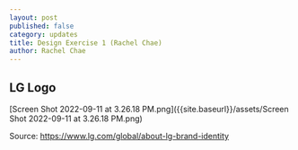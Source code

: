 ```yaml
---
layout: post
published: false
category: updates
title: Design Exercise 1 (Rachel Chae)
author: Rachel Chae
---
```

## LG Logo

[Screen Shot 2022-09-11 at 3.26.18 PM.png]({{site.baseurl}}/assets/Screen Shot 2022-09-11 at 3.26.18 PM.png)

Source: https://www.lg.com/global/about-lg-brand-identity

